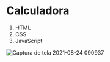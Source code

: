 # Calculadora

1. HTML
1. CSS
1. JavaScript

![Captura de tela 2021-08-24 090937](https://user-images.githubusercontent.com/86567274/130613898-41b460e3-4e41-4f2c-a89d-ac7c59140a35.png)

